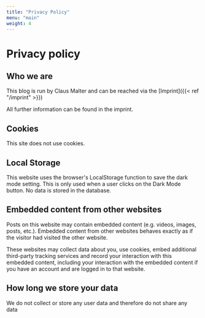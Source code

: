 ```yaml
---
title: "Privacy Policy"
menu: "main"
weight: 4
---
```


# Privacy policy

## Who we are

This blog is run by Claus Malter and can be reached via the [Imprint]({{< ref "/imprint" >}})

All further information can be found in the imprint.

## Cookies

This site does not use cookies.

## Local Storage

This website uses the browser's LocalStorage function to save the dark mode setting. This is only used when a user clicks on the Dark Mode button. No data is stored in the database.

## Embedded content from other websites

Posts on this website may contain embedded content (e.g. videos, images, posts, etc.). Embedded content from other websites behaves exactly as if the visitor had visited the other website.

These websites may collect data about you, use cookies, embed additional third-party tracking services and record your interaction with this embedded content, including your interaction with the embedded content if you have an account and are logged in to that website.

## How long we store your data

We do not collect or store any user data and therefore do not share any data
